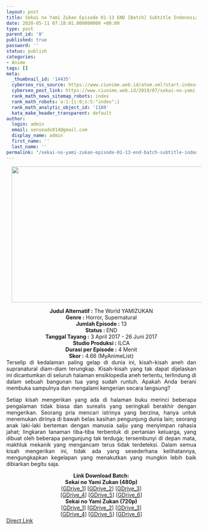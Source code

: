 ```yaml
---
layout: post
title: Sekai no Yami Zukan Episode 01-13 END [Batch] Subtitle Indonesia
date: 2020-05-11 07:18:01.000000000 +00:00
type: post
parent_id: '0'
published: true
password: ''
status: publish
categories:
- Anime
tags: []
meta:
  _thumbnail_id: '14435'
  cyberseo_rss_source: https://www.ciunime.web.id/atom.xml?start-index=601&max-results=150
  cyberseo_post_link: https://www.ciunime.web.id/2019/07/sekai-no-yami-zukan-episode-01-13-end.html
  rank_math_news_sitemap_robots: index
  rank_math_robots: a:1:{i:0;s:5:"index";}
  rank_math_analytic_object_id: '1188'
  kata_make_header_transparent: default
author:
  login: admin
  email: senseads014@gmail.com
  display_name: admin
  first_name: ''
  last_name: ''
permalink: "/sekai-no-yami-zukan-episode-01-13-end-batch-subtitle-indonesia/"
---
```

<div class="separator" style="clear: both; text-align: center;"><a href="https://1.bp.blogspot.com/-2ePktBrjxOE/XTDLOuZuj4I/AAAAAAAAcBI/Dby0H8dIe68O5fjM1IeIWGxM38zabwWgACLcBGAs/s1600/Sekai%2Bno%2BYami%2BZukan.jpg" imageanchor="1" style="margin-left: 1em; margin-right: 1em;"><img border="0" data-original-height="720" data-original-width="1280" height="360" src="{{ site.baseurl }}/assets/2020/05/Sekai%2Bno%2BYami%2BZukan.jpg" width="640" /></a></div>
<p>
<div style="text-align: center;"><b>Judul</b><b><b> Alternatif</b> :</b> The World YAMIZUKAN</div>
<div style="text-align: center;"><b><b>Genre :</b></b> Horror, Supernatural</div>
<div style="text-align: center;"><b>Jumlah Episode :</b> 13<br /><b>Status :&nbsp;</b>END<br /><b>Tanggal Tayang :</b> 3 April 2017 - 26 Juni 2017<br /><b>Studio Produksi :</b> ILCA<br /><b>Durasi per Episode :</b> 4 Menit</div>
<div style="text-align: center;"><b>Skor :</b> 4.66 (MyAnimeList)</div>
<div style="text-align: center;"></div>
<div style="text-align: justify;">Terselip di kedalaman paling gelap di dunia ini, kisah-kisah aneh dan supranatural diam-diam terungkap. Kisah-kisah yang tak dapat dijelaskan ini dicantumkan di seluruh halaman ensiklopedia aneh tertentu, terlindung di dalam sebuah bangunan tua yang sudah runtuh. Apakah Anda berani membuka sampulnya dan mengalami kengerian secara langsung?</p>
<p>Setiap kisah mengerikan yang ada di halaman buku merinci beberapa pengalaman tidak biasa dan surealis yang seringkali berakhir dengan mengerikan. Seorang pria mencari istrinya yang berzina, hanya untuk menemukan dirinya di bawah belas kasihan pengunjung dunia lain; seorang anak laki-laki berteman dengan manusia salju yang menyimpan rahasia jahat; lingkaran tanaman tiba-tiba terbentuk di pertanian keluarga, yang dibuat oleh beberapa pengunjung tak terduga; tersembunyi di depan mata, makhluk mekanik yang mengancam terus tidak terdeteksi. Dalam semua kisah mengerikan ini, tidak ada yang sesederhana kelihatannya, mengungkapkan kegelapan yang menakutkan yang mungkin lebih baik dibiarkan begitu saja.</p></div>
<div style="text-align: justify;"></div>
<div style="text-align: justify;"></div>
<div style="text-align: center;"><b>Link Download Batch:</b></div>
<div style="text-align: center;"><b>Sekai no Yami Zukan (480p)</b></div>
<div style="text-align: center;">[<a href="http://drive.google.com/uc?id=1OfgPSyoG3Z1UnEpsIJze7lPNqjoqUsCV" target="_blank" rel="noopener">GDrive_1</a>] [<a href="https://drive.google.com/uc?id=1X_tsnZKJBxwCqKqJTO7D76rITP1CTecz" target="_blank" rel="noopener">GDrive_2</a>] [<a href="https://drive.google.com/uc?id=1Ud1JlIhkXc8hPkocTfclEhY1UJd7Qq8j" target="_blank" rel="noopener">GDrive_3</a>]<br />[<a href="https://drive.google.com/uc?id=1HWlaqpMLfOu-6qNd9QQX1pWqrO2j2i0l" target="_blank" rel="noopener">GDrive_4</a>] [<a href="https://drive.google.com/uc?id=1riTsv8lPjl4UyhXRZmTCfi41S2gLI6lp" target="_blank" rel="noopener">GDrive_5</a>] [<a href="https://drive.google.com/uc?id=1zhvLecbdtUxUxzHzP6TyCGHo_WxnF_MX" target="_blank" rel="noopener">GDrive_6</a>]</div>
<div style="text-align: center;"><b>Sekai no Yami Zukan (720p)</b><br />[<a href="https://drive.google.com/uc?id=15Lns8wIe3c7zdSMMnnCE87E9_-JPf8Es" target="_blank" rel="noopener">GDrive_1</a>] [<a href="https://drive.google.com/uc?id=1xPYR3RZOAIfEwJBafXi5Utm9rNisy8_s" target="_blank" rel="noopener">GDrive_2</a>] [<a href="https://drive.google.com/uc?id=1DASMJNSKaDo7vo3wBVS_Ph6xQZwAutm6" target="_blank" rel="noopener">GDrive_3</a>]<br />[<a href="https://drive.google.com/uc?id=1nXqJ3qxFL0CvMcw88gKHOF6ISZoLwObt" target="_blank" rel="noopener">GDrive_4</a>] [<a href="https://drive.google.com/uc?id=1xqKv783_zvzcMCwk2yMsCfrJuoLWMrVb" target="_blank" rel="noopener">GDrive_5</a>] [<a href="https://drive.google.com/uc?id=1ZM0Xn31cUB-gZ5RyRxAMPP0SvVSK3WJz" target="_blank" rel="noopener">GDrive_6</a>]</div>
<link rel="stylesheet" href="https://cdnjs.cloudflare.com/ajax/libs/font-awesome/4.7.0/css/font-awesome.min.css" />
<div class="divbtn"> <a href="https://handymansurrender.com/fihup8buzv?key=94550f7ce39444073321dde3b8782f97" class="btn"><i class="fa fa-download"></i> Direct Link</a> </div>
